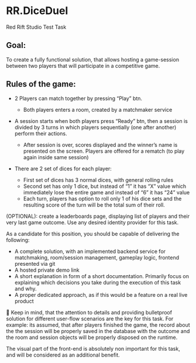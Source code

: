 # RR.DiceDuel
Red Rift Studio Test Task

## Goal:

To create a fully functional solution, that allows hosting a game-session between two players that will participate in a competitive game.

## Rules of the game:

* 2 Players can match together by pressing “Play” btn.
  + Both players enters a room, created by a matchmaker service

* A session starts when both players press “Ready” btn, then a session is divided by 3 turns in which players sequentially (one after another) perform their actions.
  + After session is over, scores displayed and the winner’s name is presented on the screen. Players are offered for a rematch (to play again inside same session)

* There are 2 set of dices for each player:
  + First set of dices has 3 normal dices, with general rolling rules
  + Second set has only 1 dice, but instead of “1” it has “X” value which immediately lose the entire game and instead of “6” it has “24” value
  + Each turn, players has option to roll only 1 of his dice sets and the resulting score of the turn will be the total sum of their roll.

(OPTIONAL): create a leaderboards page, displaying list of players and their very last game outcome. Use any desired identity provider for this task.

As a candidate for this position, you should be capable of delivering the following:
* A complete solution, with an implemented backend service for matchmaking, room/session management, gameplay logic, frontend presented via git
* A hosted private demo link
* A short explanation in form of a short documentation. Primarily focus on explaining which decisions you take during the execution of this task and why.
* A proper dedicated approach, as if this would be a feature on a real live product

<aside>
💠 Keep in mind, that the attention to details and providing bulletproof solution for different user-flow scenarios are the key for this task.
For example: its assumed, that after players finished the game, the record about the the session will be properly saved in the database with the outcome and the room and session objects will be properly disposed on the runtime.
</aside>

The visual part of the front-end is absolutely non important for this task, and will be considered as an additional benefit.
